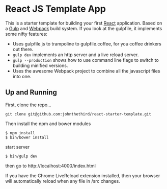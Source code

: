 # React JS Template App

This is a starter template for building your first [React](http://facebook.github.io/react/) application. Based on a [Gulp](http://gulpjs.com/) and [Webpack](http://webpack.github.io/) build system. If you look at the gulpfile, it implements some nifty features:

* Uses gulpfile.js to trampoline to gulpfile.coffee, for you coffee drinkers out there.
* `gulp dev` implements an http server and a live reload server.
* `gulp --production` shows how to use command line flags to switch to building minified versions.
* Uses the awesome Webpack project to combine all the javascript files into one.

## Up and Running
First, clone the repo...

`git clone git@github.com:johnthethird/react-starter-template.git`

Then install the npm and bower modules

```
$ npm install
$ bin/bower install
```

start server
```
$ bin/gulp dev
```

then go to http://localhost:4000/index.html


If you have the Chrome LiveReload extension installed, then your browser will automatically reload when any file in /src changes.
